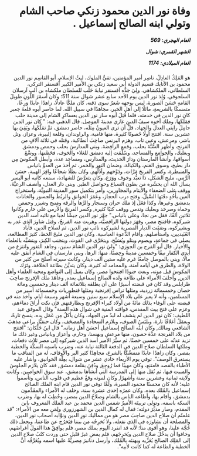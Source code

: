 <h1 dir="rtl">وفاة نور الدين محمود زنكي صاحب الشام وتولي ابنه الصالح إسماعيل .</h1>

<h5 dir="rtl">العام الهجري:  569

الشهر القمري: شوال

العام الميلادي: 1174</h5>

<p dir="rtl">هو المَلِكُ العادِلُ، ناصِر أمير المؤمنين، تقيُّ الملوك، ليثُ الإسلام، أبو القاسِم نور الدين محمود بن الأتابك قسيم الدولة أبي سعيد زنكي بن الأمير الكبير آقسنقر التركي، السلطاني، الملكشاهي. ولِيَ جدُّه آقسنقر نيابةَ حَلَب للسلطان ملكشاه بن ألب آرسلان السلجوقي. وُلِدَ نور الدين يوم الأحد سابع عشر شوال سنة 511؛ وكان أسمَرَ اللَّونِ طويلَ القامةِ حَسَنَ الصورة، ليس بوجهِه شَعرٌ سوى ذقنه. كان ملكًا عادلًا، زاهدًا عابدًا وَرِعًا، متمسكًا بالشريعةِ، مائلًا إلى أهل الخير، مجاهدًا في سبيل الله. لما حاصر أبوه قلعةَ جعبر كان نور الدين في خدمته، فلما قُتِلَ أبوه سار نور الدين بعساكرِ الشام إلى مدينة حلب فمَلَكَها. وملك أخوه سيفُ الدين غازي مدينةَ الموصل. قال الذهبي فيه: " كان نور الدين حامِلَ رايتي العدل والجهاد، قلَّ أن ترى العيونُ مِثلَه، حاصر دمشق، ثمَّ تمَلَّكَها، وبَقِيَ بها عشرين سنة. افتتح أولًا حُصونًا كثيرة، منها فامية، والراوندان، وقلعة إلبيرة، وعزاز، وتل باشر، ومرعش، وعين تاب، وهزم البرنس صاحِبَ أنطاكية، وقتله في ثلاثة آلافٍ من الفرنج، وأظهر السُّنَّةَ بحلب، وقمع الرافِضةَ. وبنى المدارسَ بحلب وحمص ودمشق وبعلبك، والجوامع والمساجد، وسُلِّمَت إليه دمشق للغلاء والخوف، فحَصَّنها، ووسَّعَ أسواقها، وأنشأ المارستان ودارَ الحديث، والمدارس، ومساجد عدة، وأبطل المكوسَ مِن دار بطيخ، وسوق الغنم، والكيالة، وضمان النهر والخمر، ثم أخذ من العدوِّ بانياس والمنيطرة، وكسر الفرنجَ مَرَّات، ودَوَّخهم وأذَلَّهم. وكان بطلًا شجاعًا وافِرَ الهيبة، حسَنَ الرَّمي، مليح الشكل، ذا تعبُّد وخوف ووَرَع، وكان يتعرَّضُ للشهادة، سمعه كاتبه أبو اليسر يسأل الله أن يحشُره من بطون السباع وحواصل الطير. وبنى دار العدل، وأنصف الرعيَّةَ، ووقف على الضعفاء والأيتام والمجاورين، وأمر بتكميلِ سور المدينة النبويَّة، واستخراج العين بأُحُدٍ دفَنَها السَّيلُ، وفتح درب الحجاز، وعَمَرَ الخوانق والربُطَ والجسور والخانات بدمشق وغيرها، وكذا فعَلَ إذ ملك حران وسنجار والرَّها والرقة ومنبج وشيزر وحمص وحماة وصرخد وبعلبك وتدمر, ووقف كتبًا كثيرة, وكسر الفرنجَ والأرمن على حارم وكانوا ثلاثين ألفًا، فقل من نجا، وعلى بانياس." جهَّز نور الدين جيشًا لجبا مع نائبه أسد الدين شيركوه، فافتتح مصر، وقهَرَ دولتها الرافضيَّة، وهربت منه الفرنجُ، وقتل شاورَ الذي غدر به وبشيركوه، وصَفَت الديار المصرية لشيركوه نائبِ نور الدين، ثم لصلاح الدين، فأباد العُبَيديين، واستأصلهم، وأقام الدَّعوة العباسية. وكان نور الدين مليحَ الخط، كثيرَ المطالعة، يصلي في جماعةٍ، ويصوم ويتلو ويُسَبِّح، ويتحَرَّى في القوت، ويتجنب الكِبرَ، ويتشبَّه بالعلماء والأخيار. قال أبو الفرج بن الجوزي: "وليَ نور الدين الشامَ سنين، وجاهد الثغور وانتزع من أيدي الكفار نيفًا وخمسين مدينةً وحِصنًا، منها: الرها، وبنى مارستان في الشام أنفق عليه مالًا، وبنى بالموصل جامعًا غرم عليه ستين ألف دينار، وكانت سيرته أصلح من كثير من الولاة، والطرق في أيامه آمنة، والمحامد له كثيرة، وكان يتديَّنُ بطاعة الخلافة، وتَرَك المكوسَ قبل موته، وبعث جنودًا افتتحوا مصر، وكان يميل إلى التواضع ومحبة العلماء وأهل الدين, وأحلفَ الأمراء على طاعة ولده الصالح إسماعيل بعده, وعاهَدَ ملك الإفرنج صاحِبَ طرابلس وقد كان في قبضته أسيرًا على أن يطلقه بثلاثمائة ألف دينار وخمسين ومائة حصان وخمسمائة زردية، ومثلها تراس إفرنجية ومثلها قنطوريات وخمسمائة أسير من المسلمين، وأنه لا يعبر على بلاد الإسلام سبع سنين وسبعة أشهر وسبعة أيام، وأخذ منه في قبضته على الوفاء بذلك مائةً من أولاد كبراء الإفرنج وبطارقتهم, فإن نكث أراقَ دماءَهم، وعزم على فتح بيت المقدس، فوافته المنية في شوال هذه السنة" وقال الموفق عبد اللطيف: كان نور الدين لم ينشف له لبدٌ من الجهاد، وكان يأكلُ مِن عَمَل يده، ينسخ تارةً، ويعمَلُ أغلافًا تارة، ويلبَسُ الصوف، ويلازم السجادة والمصحَف، وكان حنفيًّا، يراعي مذهبَ الشافعي ومالك, وكان ابنُه الصالح إسماعيل أحسَنَ أهل زمانه." قال ابنُ خَلِّكان: "افتتح من بلاد الفرنجة عدَّة حصون، منها مرعش وبهسنا، وحارم، وأعزاز وبانياس وغير ذلك ما تزيد عدتُه على خمسين حصنًا. ثم سيَّرَ الأمير أسد الدين شيركوه إلى مصر ثلاث دفعات، وملكها السلطان صلاح الدين في الدفعة الثالثة نيابة عنه، وضرب باسمِه السكَّة والخطبة بمصر، وكان زاهدًا عابدًا متمسِّكًا بالشرع، مجاهِدًا كثير البر والأوقاف، له من المناقب ما يستغرق الوصفَ". توفي يوم الأربعاء حادي عشر من شوال، بعِلَّة الخوانيق، وأشار عليه الأطباء بالفصد فامتنع، وكان مهيبًا فما رُوجِعَ, ودُفِنَ بقلعة دمشق, فقد كان يلازم الجلوسَ والمبيت فيها، ثم نُقل منها إلى المدرسة التي أنشأها بدمشق، عند سوق الخواصين، وكانت ولايته ثمانية وعشرين سنة وأشهرًا, وكان لموته وقعٌ عظيم في قلوب الناس، وتأسفوا عليه؛ لأنه كان محسنًا محمود السيرة، ولَمَّا توفي نور الدين قام ابنه الملك الصالح إسماعيل بالمُلك بعده، وكان عمرُه إحدى عشرة سنة، وحلف له الأمراء والمقَدَّمون بدمشق، وأقام بها، وأطاعه الناس بالشام وصلاحُ الدين بمصر، وخُطِبَ له بها، وضرب السكة باسمه، وتولى تربيتَه الأميرُ شمس الدين محمد بن عبد الملك المعروف بابن المقدم، وصار مدبِّرَ دولته؛ فقال له كمال الدين بن الشهرزوري ولِمَن معه من الأمراء: "قد علمتُم أن صلاح الدين صاحِبَ مصر هو من مماليك نورِ الدين ونوَّابه أصحاب نور الدين، والمصلحة أن نشاورَه في الذي نفعله، ولا نُخرِجُه من بيننا فيَخرُج عن طاعتنا، ويجعل ذلك حُجَّة علينا، وهو أقوى منا؛ لأنه قد انفرد اليوم بملك مصر، فلم يوافِقْ هذا القولَ أغراضَهم، وخافوا أن يدخُلَ صلاح الدين ويُخرِجَهم، فلم يمضِ غيرُ قليل حتى وردت كتُبُ صلاح الدين إلى المَلِك الصالح يُعَزِّيه ويهنئه بالمُلك، وأرسل دنانيرَ مِصريَّةً عليها اسمه ويُعَرِّفُه أنَّ الخطبة والطاعة له كما كانت لأبيه".</p></br>
